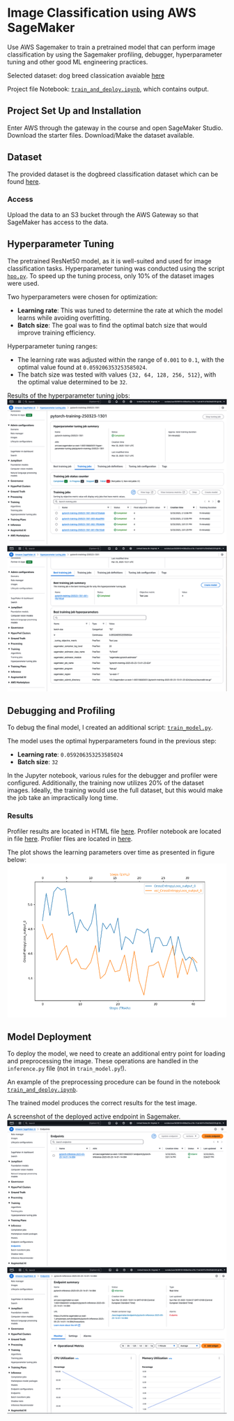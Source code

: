 # Image Classification using AWS SageMaker

Use AWS Sagemaker to train a pretrained model that can perform image classification by using the Sagemaker profiling, debugger, hyperparameter tuning and other good ML engineering practices.

Selected dataset: dog breed classication avaiable [here](https://s3-us-west-1.amazonaws.com/udacity-aind/dog-project/dogImages.zip)

Project file Notebook: [`train_and_deploy.ipynb`](train_and_deploy.ipynb), which contains output.

## Project Set Up and Installation
Enter AWS through the gateway in the course and open SageMaker Studio. 
Download the starter files.
Download/Make the dataset available. 

## Dataset
The provided dataset is the dogbreed classification dataset which can be found [here](https://s3-us-west-1.amazonaws.com/udacity-aind/dog-project/dogImages.zip).

### Access
Upload the data to an S3 bucket through the AWS Gateway so that SageMaker has access to the data. 

## Hyperparameter Tuning
The pretrained ResNet50 model, as it is well-suited and used for image classification tasks. Hyperparameter tuning was conducted using the script [`hpo.py`](hpo.py). To speed up the tuning process, only 10% of the dataset images were used.

Two hyperparameters were chosen for optimization:
- **Learning rate**: This was tuned to determine the rate at which the model learns while avoiding overfitting.
- **Batch size**: The goal was to find the optimal batch size that would improve training efficiency.

Hyperparameter tuning ranges:
- The learning rate was adjusted within the range of `0.001` to `0.1`, with the optimal value found at `0.059206353253585024`.
- The batch size was tested with values `{32, 64, 128, 256, 512}`, with the optimal value determined to be `32`.

Results of the hyperparameter tuning jobs:
![hyperparameter_training_screenshot](HyperparameterSummary.png "Screenshot of hyperparameter training jobs")
![hyperparameter_training_screenshot](HyperparameterTuning.png "Screenshot of hyperparameter Tuning jobs")


## Debugging and Profiling
To debug the final model, I created an additional script: [`train_model.py`](train_model.py).

The model uses the optimal hyperparameters found in the previous step:
- **Learning rate**: `0.059206353253585024`
- **Batch size**: `32`

In the Jupyter notebook, various rules for the debugger and profiler were configured. Additionally, the training now utilizes 20% of the dataset images. Ideally, the training would use the full dataset, but this would make the job take an impractically long time.

### Results
Profiler results are located in HTML file [here](ProfilerReport/profiler-report.html).
Profiler notebook are located in file [here](ProfilerReport/profiler-report.ipynb).
Profiler files are located in [here](ProfilerReport/profiler-reports).

The plot shows the learning parameters over time as presented in figure below:
![Plot of cross entropy over debug samples](training_debug_values.png "Plot of cross entropy")

## Model Deployment
To deploy the model, we need to create an additional entry point for loading and preprocessing the image. These operations are handled in the `inference.py` file (not in `train_model.py`!).

An example of the preprocessing procedure can be found in the notebook [`train_and_deploy.ipynb`](train_and_deploy.ipynb). 

The trained model produces the correct results for the test image.

A screenshot of the deployed active endpoint in Sagemaker.
![A screenshot of the deployed endpoint](Endpoint.png "A screenshot of the deployed endpoint")
![A screenshot of the deployed endpoint summary](EndpointSummary.png "A screenshot of the deployed endpoint summary")


